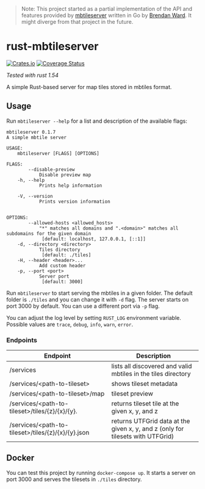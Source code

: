 > Note: This project started as a partial implementation of the API and features provided by [mbtileserver](https://github.com/consbio/mbtileserver) written in Go by [Brendan Ward](https://github.com/brendan-ward). It might diverge from that project in the future.

# rust-mbtileserver

[![Crates.io](https://img.shields.io/crates/v/mbtileserver.svg)](https://crates.io/crates/mbtileserver)
[![Coverage Status](https://coveralls.io/repos/github/ka7eh/rust-mbtileserver/badge.svg?branch=develop)](https://coveralls.io/github/ka7eh/rust-mbtileserver?branch=develop)

_Tested with rust 1.54_

A simple Rust-based server for map tiles stored in mbtiles format.

## Usage

Run `mbtileserver --help` for a list and description of the available flags:

```
mbtileserver 0.1.7
A simple mbtile server

USAGE:
    mbtileserver [FLAGS] [OPTIONS]

FLAGS:
        --disable-preview    
            Disable preview map
    -h, --help               
            Prints help information

    -V, --version            
            Prints version information


OPTIONS:
        --allowed-hosts <allowed_hosts>    
            "*" matches all domains and ".<domain>" matches all subdomains for the given domain
             [default: localhost, 127.0.0.1, [::1]]
    -d, --directory <directory>            
            Tiles directory
             [default: ./tiles]
    -H, --header <header>...               
            Add custom header
    -p, --port <port>                      
            Server port
             [default: 3000]
```

Run `mbtileserver` to start serving the mbtiles in a given folder. The default folder is `./tiles` and you can change it with `-d` flag.
The server starts on port 3000 by default. You can use a different port via `-p` flag.

You can adjust the log level by setting `RUST_LOG` environment variable. Possible values are `trace`, `debug`, `info`, `warn`, `error`.

### Endpoints

| Endpoint                                                     | Description                                                                    |
|--------------------------------------------------------------|--------------------------------------------------------------------------------|
| /services                                                    | lists all discovered and valid mbtiles in the tiles directory                  |
| /services/\<path-to-tileset>                                 | shows tileset metadata                                                         |
| /services/\<path-to-tileset>/map                             | tileset preview                                                                |
| /services/\<path-to-tileset>/tiles/{z}/{x}/{y}.<tile-format> | returns tileset tile at the given x, y, and z                                  |
| /services/\<path-to-tileset>/tiles/{z}/{x}/{y}.json          | returns UTFGrid data at the given x, y, and z (only for tilesets with UTFGrid) |

## Docker

You can test this project by running `docker-compose up`. It starts a server on port 3000 and serves the tilesets in `./tiles` directory.
